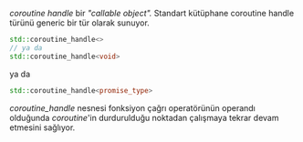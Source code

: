 _coroutine handle_ bir _"callable object"._
Standart kütüphane coroutine handle türünü generic bir tür olarak sunuyor.

```cpp
std::coroutine_handle<>
// ya da
std::coroutine_handle<void>
``` 

ya da 

```cpp
std::coroutine_handle<promise_type>
``` 


_coroutine_handle_ nesnesi fonksiyon çağrı operatörünün operandı olduğunda _coroutine_'in durdurulduğu noktadan çalışmaya tekrar devam etmesini sağlıyor.


